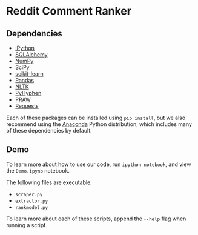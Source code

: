 Reddit Comment Ranker
==================

## Dependencies
* [IPython](http://ipython.org/)
* [SQLAlchemy](http://www.sqlalchemy.org/)
* [NumPy](http://www.numpy.org/)
* [SciPy](http://www.scipy.org/)
* [scikit-learn](http://scikit-learn.org/stable/)
* [Pandas](http://pandas.pydata.org/)
* [NLTK](http://www.nltk.org/)
* [PyHyphen](https://pypi.python.org/pypi/PyHyphen/)
* [PRAW](https://praw.readthedocs.org/en/v2.1.21/)
* [Requests](http://docs.python-requests.org/en/latest/)

Each of these packages can be installed using `pip install`, but we also recommend using the
[Anaconda](http://continuum.io/downloads) Python distribution, which includes many of these
dependencies by default.

## Demo
To learn more about how to use our code, run `ipython notebook`, and view the `Demo.ipynb` notebook.

The following files are executable:
* `scraper.py`
* `extractor.py`
* `rankmodel.py`

To learn more about each of these scripts, append the `--help` flag when running a script.
